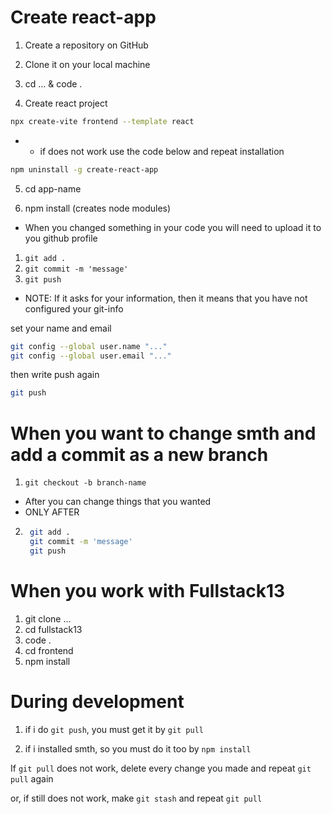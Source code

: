 # Create react-app
1. Create a repository on GitHub 
<!-- RU: Создайте репозиторий на GitHub -->
2. Clone it on your local machine
<!-- RU: Клонируйте его на свою локальную машину -->
3. cd ...  &  code .
<!-- RU: перейдите в папку и откройте ее в VSCode -->
4. Create react project
<!-- RU: Создайте реакт проект -->
```bash
npx create-vite frontend --template react
```
- - if does not work use the code below and repeat installation
<!-- если не работает, используйте код ниже и повторите установку -->

```bash
npm uninstall -g create-react-app
```
5. cd app-name 
<!-- Пройдите к проекту -->

6. npm install (creates node modules)
<!-- Установите зависимости -->

<!-- ------------------------------ -->
<!-- ------------------------------ -->
<!-- ------------------------------ -->
- When you changed something in your code you will need to upload it to you github profile
<!-- Когда вы что-то изменили в своем коде, вам нужно будет загрузить его на свой профиль github -->
1. `git add .`
2. `git commit -m 'message'`
3. `git push`


- NOTE: If it asks for your information, then it means that you have not configured your git-info
<!-- Примечание: Если он запрашивает вашу информацию, это означает, что вы не настроили свою информацию git -->


set your name and email
<!-- Установите свою личность на настройки Git в вашем компютере -->
```bash
git config --global user.name "..."
git config --global user.email "..."
```
then write push again
```bash
git push
```

<!-- ------------------------------ -->
<!-- ------------------------------ -->
<!-- ------------------------------ -->
# When you want to change smth and add a commit as a new branch
1. `git checkout -b branch-name`
- After you can change things that you wanted 
- ONLY AFTER
2. ```bash
    git add .
    git commit -m 'message'
    git push
    ```


# When you work with Fullstack13
<!-- Когда вы работаете с Fullstack13 -->
1. git clone ...
2. cd fullstack13
3. code .
4. cd frontend
5. npm install
<!-- ------------------------------ -->
<!-- ------------------------------ -->
<!-- ------------------------------ -->
# During development
<!-- Во время разработки -->

1. if i do `git push`, you must get it by `git pull`
<!-- если я делаю `git push`, вы должны получить его с помощью `git pull` -->
2. if i installed smth, so you must do it too by `npm install`
<!-- если я установил что-то, то вы должны сделать это тоже с помощью `npm install` -->
<!-- ------------------------------ -->
<!-- ------------------------------ -->
<!-- ------------------------------ -->
If `git pull` does not work, delete every change you made and repeat `git pull` again
<!-- Если `git pull` не работает, удалите все изменения, которые вы внесли, и повторите `git pull` снова -->
or, if still does not work, make `git stash` and repeat `git pull`
<!-- или, если все еще не работает, сделайте `git stash` и повторите `git pull` -->
